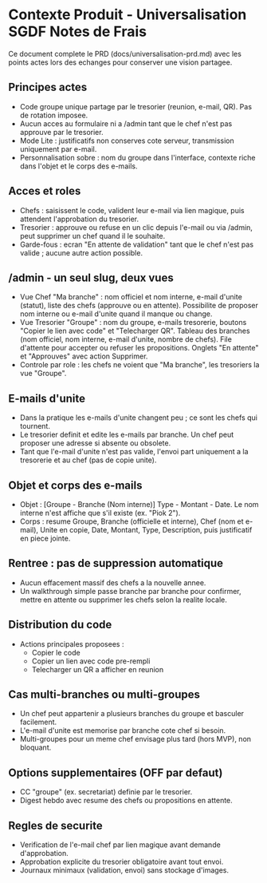 # Contexte Produit - Universalisation SGDF Notes de Frais

Ce document complete le PRD (docs/universalisation-prd.md) avec les points actes lors des echanges pour conserver une vision partagee.

## Principes actes

- Code groupe unique partage par le tresorier (reunion, e-mail, QR). Pas de rotation imposee.
- Aucun acces au formulaire ni a /admin tant que le chef n'est pas approuve par le tresorier.
- Mode Lite : justificatifs non conserves cote serveur, transmission uniquement par e-mail.
- Personnalisation sobre : nom du groupe dans l'interface, contexte riche dans l'objet et le corps des e-mails.

## Acces et roles

- Chefs : saisissent le code, valident leur e-mail via lien magique, puis attendent l'approbation du tresorier.
- Tresorier : approuve ou refuse en un clic depuis l'e-mail ou via /admin, peut supprimer un chef quand il le souhaite.
- Garde-fous : ecran "En attente de validation" tant que le chef n'est pas valide ; aucune autre action possible.

## /admin - un seul slug, deux vues

- Vue Chef "Ma branche" : nom officiel et nom interne, e-mail d'unite (statut), liste des chefs (approuve ou en attente). Possibilite de proposer nom interne ou e-mail d'unite quand il manque ou change.
- Vue Tresorier "Groupe" : nom du groupe, e-mails tresorerie, boutons "Copier le lien avec code" et "Telecharger QR". Tableau des branches (nom officiel, nom interne, e-mail d'unite, nombre de chefs). File d'attente pour accepter ou refuser les propositions. Onglets "En attente" et "Approuves" avec action Supprimer.
- Controle par role : les chefs ne voient que "Ma branche", les tresoriers la vue "Groupe".

## E-mails d'unite

- Dans la pratique les e-mails d'unite changent peu ; ce sont les chefs qui tournent.
- Le tresorier definit et edite les e-mails par branche. Un chef peut proposer une adresse si absente ou obsolete.
- Tant que l'e-mail d'unite n'est pas valide, l'envoi part uniquement a la tresorerie et au chef (pas de copie unite).

## Objet et corps des e-mails

- Objet : [Groupe - Branche (Nom interne)] Type - Montant - Date. Le nom interne n'est affiche que s'il existe (ex. "Piok 2").
- Corps : resume Groupe, Branche (officielle et interne), Chef (nom et e-mail), Unite en copie, Date, Montant, Type, Description, puis justificatif en piece jointe.

## Rentree : pas de suppression automatique

- Aucun effacement massif des chefs a la nouvelle annee.
- Un walkthrough simple passe branche par branche pour confirmer, mettre en attente ou supprimer les chefs selon la realite locale.

## Distribution du code

- Actions principales proposees :
  - Copier le code
  - Copier un lien avec code pre-rempli
  - Telecharger un QR a afficher en reunion

## Cas multi-branches ou multi-groupes

- Un chef peut appartenir a plusieurs branches du groupe et basculer facilement.
- L'e-mail d'unite est memorise par branche cote chef si besoin.
- Multi-groupes pour un meme chef envisage plus tard (hors MVP), non bloquant.

## Options supplementaires (OFF par defaut)

- CC "groupe" (ex. secretariat) definie par le tresorier.
- Digest hebdo avec resume des chefs ou propositions en attente.

## Regles de securite

- Verification de l'e-mail chef par lien magique avant demande d'approbation.
- Approbation explicite du tresorier obligatoire avant tout envoi.
- Journaux minimaux (validation, envoi) sans stockage d'images.
